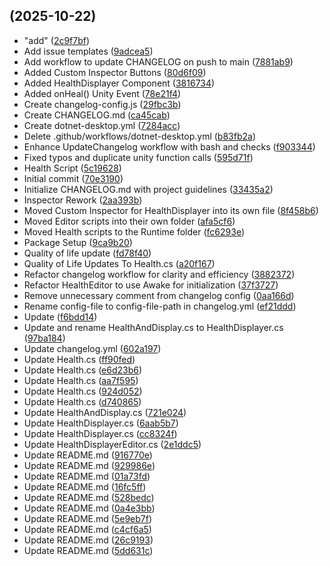 ##  (2025-10-22)

* "add" ([2c9f7bf](https://github.com/Mateo-Jimenez76/Unity-Health-Script/commit/2c9f7bf))
* Add issue templates ([9adcea5](https://github.com/Mateo-Jimenez76/Unity-Health-Script/commit/9adcea5))
* Add workflow to update CHANGELOG on push to main ([7881ab9](https://github.com/Mateo-Jimenez76/Unity-Health-Script/commit/7881ab9))
* Added Custom Inspector Buttons ([80d6f09](https://github.com/Mateo-Jimenez76/Unity-Health-Script/commit/80d6f09))
* Added HealthDisplayer Component ([3816734](https://github.com/Mateo-Jimenez76/Unity-Health-Script/commit/3816734))
* Added onHeal() Unity Event ([78e21f4](https://github.com/Mateo-Jimenez76/Unity-Health-Script/commit/78e21f4))
* Create changelog-config.js ([29fbc3b](https://github.com/Mateo-Jimenez76/Unity-Health-Script/commit/29fbc3b))
* Create CHANGELOG.md ([ca45cab](https://github.com/Mateo-Jimenez76/Unity-Health-Script/commit/ca45cab))
* Create dotnet-desktop.yml ([7284acc](https://github.com/Mateo-Jimenez76/Unity-Health-Script/commit/7284acc))
* Delete .github/workflows/dotnet-desktop.yml ([b83fb2a](https://github.com/Mateo-Jimenez76/Unity-Health-Script/commit/b83fb2a))
* Enhance UpdateChangelog workflow with bash and checks ([f903344](https://github.com/Mateo-Jimenez76/Unity-Health-Script/commit/f903344))
* Fixed typos and duplicate unity function calls ([595d71f](https://github.com/Mateo-Jimenez76/Unity-Health-Script/commit/595d71f))
* Health Script ([5c19628](https://github.com/Mateo-Jimenez76/Unity-Health-Script/commit/5c19628))
* Initial commit ([70e3190](https://github.com/Mateo-Jimenez76/Unity-Health-Script/commit/70e3190))
* Initialize CHANGELOG.md with project guidelines ([33435a2](https://github.com/Mateo-Jimenez76/Unity-Health-Script/commit/33435a2))
* Inspector Rework ([2aa393b](https://github.com/Mateo-Jimenez76/Unity-Health-Script/commit/2aa393b))
* Moved Custom Inspector for HealthDisplayer into its own file ([8f458b6](https://github.com/Mateo-Jimenez76/Unity-Health-Script/commit/8f458b6))
* Moved Editor scripts into their own folder ([afa5cf6](https://github.com/Mateo-Jimenez76/Unity-Health-Script/commit/afa5cf6))
* Moved Health scripts to the Runtime folder ([fc6293e](https://github.com/Mateo-Jimenez76/Unity-Health-Script/commit/fc6293e))
* Package Setup ([9ca9b20](https://github.com/Mateo-Jimenez76/Unity-Health-Script/commit/9ca9b20))
* Quality of life update ([fd78f40](https://github.com/Mateo-Jimenez76/Unity-Health-Script/commit/fd78f40))
* Quality of Life Updates To Health.cs ([a20f167](https://github.com/Mateo-Jimenez76/Unity-Health-Script/commit/a20f167))
* Refactor changelog workflow for clarity and efficiency ([3882372](https://github.com/Mateo-Jimenez76/Unity-Health-Script/commit/3882372))
* Refactor HealthEditor to use Awake for initialization ([37f3727](https://github.com/Mateo-Jimenez76/Unity-Health-Script/commit/37f3727))
* Remove unnecessary comment from changelog config ([0aa166d](https://github.com/Mateo-Jimenez76/Unity-Health-Script/commit/0aa166d))
* Rename config-file to config-file-path in changelog.yml ([ef21ddd](https://github.com/Mateo-Jimenez76/Unity-Health-Script/commit/ef21ddd))
* Update ([f6bdd14](https://github.com/Mateo-Jimenez76/Unity-Health-Script/commit/f6bdd14))
* Update and rename HealthAndDisplay.cs to HealthDisplayer.cs ([97ba184](https://github.com/Mateo-Jimenez76/Unity-Health-Script/commit/97ba184))
* Update changelog.yml ([602a197](https://github.com/Mateo-Jimenez76/Unity-Health-Script/commit/602a197))
* Update Health.cs ([ff90fed](https://github.com/Mateo-Jimenez76/Unity-Health-Script/commit/ff90fed))
* Update Health.cs ([e6d23b6](https://github.com/Mateo-Jimenez76/Unity-Health-Script/commit/e6d23b6))
* Update Health.cs ([aa7f595](https://github.com/Mateo-Jimenez76/Unity-Health-Script/commit/aa7f595))
* Update Health.cs ([924d052](https://github.com/Mateo-Jimenez76/Unity-Health-Script/commit/924d052))
* Update Health.cs ([d740865](https://github.com/Mateo-Jimenez76/Unity-Health-Script/commit/d740865))
* Update HealthAndDisplay.cs ([721e024](https://github.com/Mateo-Jimenez76/Unity-Health-Script/commit/721e024))
* Update HealthDisplayer.cs ([6aab5b7](https://github.com/Mateo-Jimenez76/Unity-Health-Script/commit/6aab5b7))
* Update HealthDisplayer.cs ([cc8324f](https://github.com/Mateo-Jimenez76/Unity-Health-Script/commit/cc8324f))
* Update HealthDisplayerEditor.cs ([2e1ddc5](https://github.com/Mateo-Jimenez76/Unity-Health-Script/commit/2e1ddc5))
* Update README.md ([916770e](https://github.com/Mateo-Jimenez76/Unity-Health-Script/commit/916770e))
* Update README.md ([929986e](https://github.com/Mateo-Jimenez76/Unity-Health-Script/commit/929986e))
* Update README.md ([01a73fd](https://github.com/Mateo-Jimenez76/Unity-Health-Script/commit/01a73fd))
* Update README.md ([16fc5ff](https://github.com/Mateo-Jimenez76/Unity-Health-Script/commit/16fc5ff))
* Update README.md ([528bedc](https://github.com/Mateo-Jimenez76/Unity-Health-Script/commit/528bedc))
* Update README.md ([0a4e3bb](https://github.com/Mateo-Jimenez76/Unity-Health-Script/commit/0a4e3bb))
* Update README.md ([5e9eb7f](https://github.com/Mateo-Jimenez76/Unity-Health-Script/commit/5e9eb7f))
* Update README.md ([c4cf6a5](https://github.com/Mateo-Jimenez76/Unity-Health-Script/commit/c4cf6a5))
* Update README.md ([26c9193](https://github.com/Mateo-Jimenez76/Unity-Health-Script/commit/26c9193))
* Update README.md ([5dd631c](https://github.com/Mateo-Jimenez76/Unity-Health-Script/commit/5dd631c))



